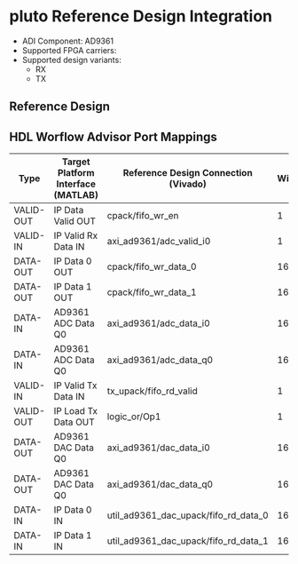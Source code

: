 

# pluto Reference Design Integration

- ADI Component: AD9361
- Supported FPGA carriers:
- Supported design variants:
    - RX
    - TX

## Reference Design

## HDL Worflow Advisor Port Mappings

| Type | Target Platform Interface (MATLAB) | Reference Design Connection (Vivado) | Width | Reference Design Variant |
| ---- | ------------------------ | --------------------------- | ----- | ----------- |
| VALID-OUT | IP Data Valid OUT | cpack/fifo_wr_en | 1 | RX |
| VALID-IN | IP Valid Rx Data IN | axi_ad9361/adc_valid_i0 | 1 | RX |
| DATA-OUT | IP Data 0 OUT | cpack/fifo_wr_data_0 | 16 | RX |
| DATA-OUT | IP Data 1 OUT | cpack/fifo_wr_data_1 | 16 | RX |
| DATA-IN | AD9361 ADC Data Q0 | axi_ad9361/adc_data_i0 | 16 | RX |
| DATA-IN | AD9361 ADC Data Q0 | axi_ad9361/adc_data_q0 | 16 | RX |
| VALID-IN | IP Valid Tx Data IN | tx_upack/fifo_rd_valid | 1 | TX |
| VALID-OUT | IP Load Tx Data OUT | logic_or/Op1 | 1 | TX |
| DATA-OUT | AD9361 DAC Data Q0 | axi_ad9361/dac_data_i0 | 16 | TX |
| DATA-OUT | AD9361 DAC Data Q0 | axi_ad9361/dac_data_q0 | 16 | TX |
| DATA-IN | IP Data 0 IN | util_ad9361_dac_upack/fifo_rd_data_0 | 16 | TX |
| DATA-IN | IP Data 1 IN | util_ad9361_dac_upack/fifo_rd_data_1 | 16 | TX |

